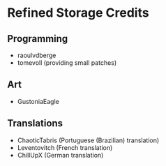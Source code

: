 # Refined Storage Credits

## Programming
- raoulvdberge
- tomevoll (providing small patches)

## Art
- GustoniaEagle

## Translations
- ChaoticTabris (Portuguese (Brazilian) translation)
- Leventovitch (French translation)
- ChillUpX (German translation)
